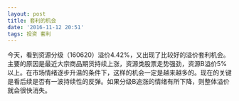 ```yaml
---
layout: post
title: 套利的机会
date: '2016-11-12 20:51'
tags: 投资 套利
---
```


今天，看到资源分级（160620）溢价4.42%，又出现了比较好的溢价套利机会。主要的原因是最近大宗商品期货持续上涨，资源类股票走势强劲，资源B溢价5%以上。在市场情绪逐步升温的条件下，这样的机会一定是越来越多的。现在的关键是看后续是否有一波持续性的反弹。如果分级B追涨的情绪有所下降，则整体溢价就会很快消失。
